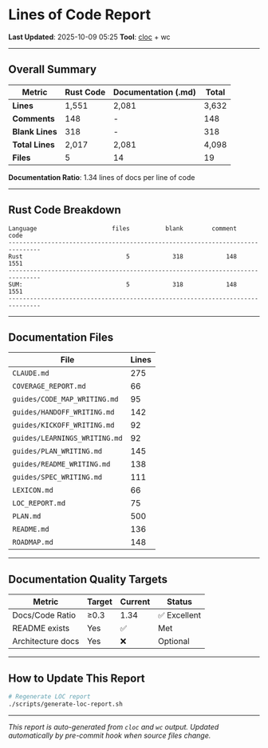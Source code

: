 # Lines of Code Report

**Last Updated**: 2025-10-09 05:25
**Tool**: [cloc](https://github.com/AlDanial/cloc) + wc

---

## Overall Summary

| Metric | Rust Code | Documentation (.md) | Total |
|--------|-----------|---------------------|-------|
| **Lines** | 1,551 | 2,081 | 3,632 |
| **Comments** | 148 | - | 148 |
| **Blank Lines** | 318 | - | 318 |
| **Total Lines** | 2,017 | 2,081 | 4,098 |
| **Files** | 5 | 14 | 19 |

**Documentation Ratio**: 1.34 lines of docs per line of code

---

## Rust Code Breakdown

```
Language                     files          blank        comment           code
-------------------------------------------------------------------------------
Rust                             5            318            148           1551
-------------------------------------------------------------------------------
SUM:                             5            318            148           1551
-------------------------------------------------------------------------------
```

---

## Documentation Files

| File | Lines |
|------|-------|
| `CLAUDE.md` | 275 |
| `COVERAGE_REPORT.md` | 66 |
| `guides/CODE_MAP_WRITING.md` | 95 |
| `guides/HANDOFF_WRITING.md` | 142 |
| `guides/KICKOFF_WRITING.md` | 92 |
| `guides/LEARNINGS_WRITING.md` | 92 |
| `guides/PLAN_WRITING.md` | 145 |
| `guides/README_WRITING.md` | 138 |
| `guides/SPEC_WRITING.md` | 111 |
| `LEXICON.md` | 66 |
| `LOC_REPORT.md` | 75 |
| `PLAN.md` | 500 |
| `README.md` | 136 |
| `ROADMAP.md` | 148 |

---

## Documentation Quality Targets

| Metric | Target | Current | Status |
|--------|--------|---------|--------|
| Docs/Code Ratio | ≥0.3 | 1.34 | ✅ Excellent |
| README exists | Yes | ✅ | Met |
| Architecture docs | Yes | ❌ | Optional |

---

## How to Update This Report

```bash
# Regenerate LOC report
./scripts/generate-loc-report.sh
```

---

*This report is auto-generated from `cloc` and `wc` output.*
*Updated automatically by pre-commit hook when source files change.*
